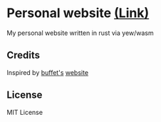 # Personal website [(Link)](https://jervw.github.io/website/)

My personal website written in rust via yew/wasm

## Credits

Inspired by [buffet's](https://github.com/buffet)
[website](https://buffet.sh/)

## License

MIT License
